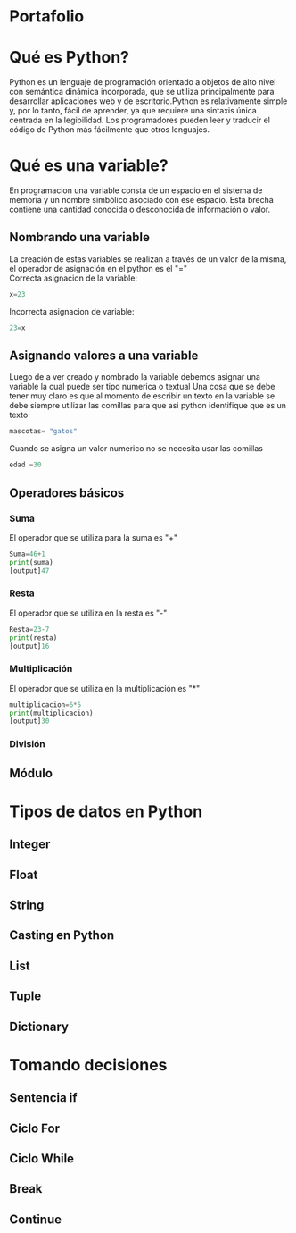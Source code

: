 # Portafolio 
# Qué es Python?
Python es un lenguaje de programación orientado a objetos de alto nivel con semántica dinámica incorporada, que se utiliza principalmente para desarrollar aplicaciones web y de escritorio.Python es relativamente simple y, por lo tanto, fácil de aprender, ya que requiere una sintaxis única centrada en la legibilidad. Los programadores pueden leer y traducir el código de Python más fácilmente que otros lenguajes.
# Qué es una variable?
En programacion una variable consta de un espacio en el sistema de memoria y un nombre simbólico asociado con ese espacio. Esta brecha contiene una cantidad conocida o desconocida de información o valor.
## Nombrando una variable
La creación de estas variables se realizan a través de un valor de la misma, el operador de asignación en el python es el "="     
Correcta asignacion de la variable:
```python
x=23
```
Incorrecta asignacion de variable:
```python
23=x
```
## Asignando valores a una variable
Luego de a ver creado y nombrado la variable debemos asignar una variable la cual puede ser tipo numerica o textual 
Una cosa que se debe tener muy claro es que al momento de escribir un texto en la variable se debe siempre utilizar las comillas para que asi python identifique que es un texto 
```python
mascotas= "gatos"
```
Cuando se asigna un valor numerico no se necesita usar las comillas
```python
edad =30
```
## Operadores básicos
### Suma
El operador que se utiliza para la suma es "+"
```python
Suma=46+1
print(suma)
[output]47
```
### Resta
El operador que se utiliza en la resta es "-"
```python
Resta=23-7
print(resta)
[output]16
```
### Multiplicación
El operador que se utiliza en la multiplicación es "*"
```python
multiplicacion=6*5
print(multiplicacion)
[output]30
```
### División

## Módulo

# Tipos de datos en Python

## Integer

## Float

## String

## Casting en Python

## List

## Tuple

## Dictionary

# Tomando decisiones

## Sentencia if

## Ciclo For

## Ciclo While

## Break

## Continue
